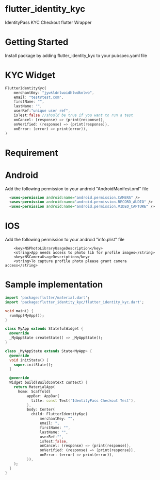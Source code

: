 # flutter_identity_kyc

IdentityPass KYC Checkout flutter Wrapper

# Getting Started

Install package by adding  flutter_identity_kyc to your pubspec.yaml file


# KYC Widget
```dart
FlutterIdentityKyc(
    merchantKey: "jywkldnlwoidhlwdknlwo",
    email: "test@test.com",
    firstName: "",
    lastName: "",
    userRef:"unique user ref",
    isTest:false //should be true if you want to run a test
    onCancel: (response) => {print(response)},
    onVerified: (response) => {print(response)},
    onError: (error) => print(error)),
)
```


# Requirement
# Android

Add the following permission to your android "AndroidManifest.xml" file
```xml
  <uses-permission android:name="android.permission.CAMERA" />
  <uses-permission android:name="android.permission.RECORD_AUDIO" />
  <uses-permission android:name="android.permission.VIDEO_CAPTURE" />
```

# IOS

Add the following permission to your android "info.plist" file
```plist
    <key>NSPhotoLibraryUsageDescription</key>
    <string>App needs access to photo lib for profile images</string>
    <key>NSCameraUsageDescription</key>
    <string>To capture profile photo please grant camera access</string>
```


# Sample implementation
```dart
import 'package:flutter/material.dart';
import 'package:flutter_identity_kyc/flutter_identity_kyc.dart';

void main() {
  runApp(MyApp());
}

class MyApp extends StatefulWidget {
  @override
  _MyAppState createState() => _MyAppState();
}

class _MyAppState extends State<MyApp> {
  @override
  void initState() {
    super.initState();
  }

  @override
  Widget build(BuildContext context) {
    return MaterialApp(
      home: Scaffold(
          appBar: AppBar(
            title: const Text('IdentityPass Checkout Test'),
          ),
          body: Center(
            child: FlutterIdentityKyc(
                merchantKey: "",
                email: ",
                firstName: "",
                lastName: "",
                userRef:"",
                isTest:false,
                onCancel: (response) => {print(response)},
                onVerified: (response) => {print(response)},
                onError: (error) => print(error)),
          )),
    );
  }
}
```
